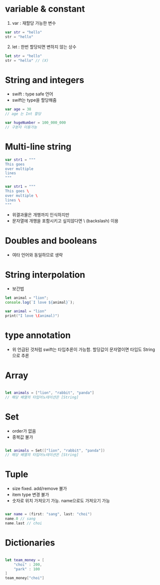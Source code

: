 # variable & constant

1. var : 재할당 가능한 변수
```swift
var str = "hello"
str = "hello"
```
2. let : 한번 할당되면 변하지 않는 상수
```swift
let str = "hello"
str = "hello" // (X)
```
   
# String and integers
- swift : type safe 언어
- swift는 type을 할당해줌
```swift
var age = 38
// age 는 Int 할당

var hugeNumber = 100_000_000
// 구분자 이용가능
```

# Multi-line string
```swift
var str1 = """
This goes
over multiple
lines
"""

var str1 = """
This goes \
over multiple \
lines \
"""
```
- 위결과물은 개행까지 인식하지만
- 문자열에 개행을 포함시키고 싶지않다면 \ (backslash) 이용


# Doubles and booleans
- 여타 언어와 동일하므로 생략

# String interpolation
- 보간법
```javascript
let animal = "lion";
console.log(`I love ${animal}`);
```

```swift
var animal = "lion"
print("I love \(animal)")
```

# type annotation
- 위 언급된 것처럼 swift는 타입추론이 가능함. 할당값이 문자열이면 타입도 String 으로 추론

# Array
```swift

let animals = ["lion", "rabbit", "panda"]
// 해당 배열의 타입어노테이션은 [String]
```

# Set
- order가 없음
- 중복값 불가

```swift

let animals = Set(["lion", "rabbit", "panda"])
// 해당 배열의 타입어노테이션은 [String]
```

# Tuple
- size fixed. add/remove 불가
- item type 변경 불가
- 숫자로 위치 가져오기 가능. name으로도 가져오기 가능

```swift

var name = (first: "sang", last: "choi")
name.0 // sang
name.last // choi
```

# Dictionaries

```swift

let team_money = [
    "choi" : 200,
    "park" : 100
]
team_money["choi"]
```
